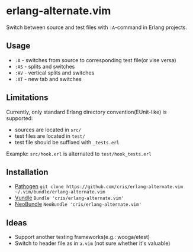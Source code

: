 # erlang-alternate.vim

Switch between source and test files with `:A`-command in Erlang projects.

## Usage

* `:A` - switches from source to corresponding test file(or vise versa)
* `:AS` - splits and switches
* `:AV` - vertical splits and switches
* `:AT` - new tab and switches

## Limitations

Currently, only standard Erlang directory convention(EUnit-like) is supported:

* sources are located in `src/`
* test files are located in `test/`
* test file should be suffixed with `_tests.erl`

Example: `src/hook.erl` is alternated to `test/hook_tests.erl`

## Installation

- [Pathogen][1] `git clone https://github.com/cris/erlang-alternate.vim ~/.vim/bundle/erlang-alternate.vim`
- [Vundle][2] `Bundle 'cris/erlang-alternate.vim'`
- [NeoBundle][3] `NeoBundle 'cris/erlang-alternate.vim'`

## Ideas

* Support another testing frameworks(e.g.: wooga/etest)
* Switch to header file as in `a.vim` (not sure whether it's valuable)

[1]: https://github.com/tpope/vim-pathogen
[2]: https://github.com/gmarik/vundle
[3]: https://github.com/Shougo/neobundle.vim
